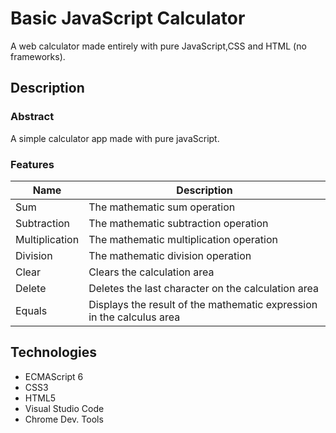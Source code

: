 
# Basic JavaScript Calculator

A web calculator made entirely with pure JavaScript,CSS and HTML (no frameworks).

## Description

### Abstract
A simple calculator app made with pure javaScript.

### Features



| Name            | Description                                                               |
| ----------------- | ------------------------------------------------------------------ |
| Sum | The mathematic sum operation |
| Subtraction |  The mathematic subtraction operation|
| Multiplication | The mathematic multiplication operation |
| Division |The mathematic division operation |
|Clear|Clears the calculation area|
|Delete|Deletes the last character on the calculation area|
|Equals|Displays the result of the mathematic expression in the calculus area|







## Technologies
- ECMAScript 6
- CSS3
- HTML5
- Visual Studio Code
- Chrome Dev. Tools
